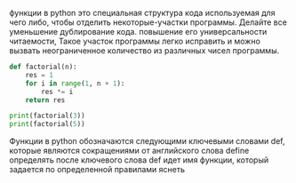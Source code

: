 функции в python это специальная структура кода используемая для чего либо, чтобы отделить некоторые-участки программы. Делайте все уменьшение дублирование кода.
повышение его универсальности  читаемости, Такое участок программы легко исправить и можно вызвать неограниченное количество из различных чисел программы.

```python
def factorial(n):
    res = 1
    for i in range(1, n + 1):
        res *= i
    return res

print(factorial(3))
print(factorial(5))
```


Функции в python обозначаются следующими ключевыми словами def, которые являются сокращениями от английского слова define определять 
после ключевого слова def идет имя функции, который задается по определенной правилами яснеть 